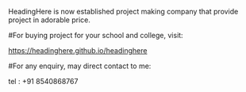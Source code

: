 HeadingHere is now established project making company that provide project in adorable price.

#For buying project for your school and college, visit:

https://headinghere.github.io/headinghere

#For any enquiry, may direct contact to me:

tel : +91 8540868767
